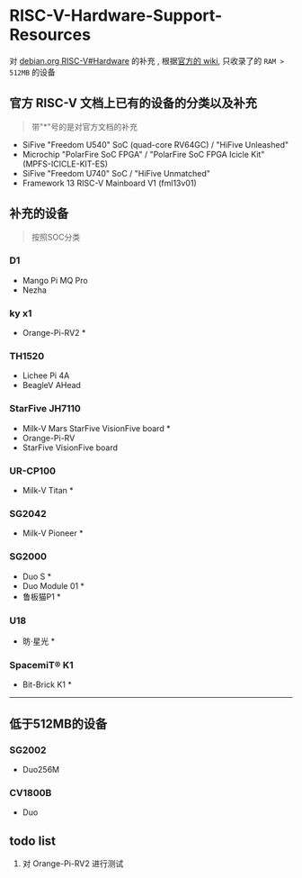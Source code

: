 
# RISC-V-Hardware-Support-Resources

对 [debian.org RISC-V#Hardware](https://wiki.debian.org/RISC-V#Hardware) 的补充 , 根据[官方的 wiki](https://www.debian.org/releases/stable/riscv64/ch03s04.zh-cn.html), 只收录了的 `RAM > 512MB` 的设备



## 官方 RISC-V 文档上已有的设备的分类以及补充

>带"*"号的是对官方文档的补充

* SiFive "Freedom U540" SoC (quad-core RV64GC) / "HiFive Unleashed"
* Microchip "PolarFire SoC FPGA" / "PolarFire SoC FPGA Icicle Kit" (MPFS-ICICLE-KIT-ES)
* SiFive "Freedom U740" SoC / "HiFive Unmatched"
* Framework 13 RISC-V Mainboard V1 (fml13v01)

## 补充的设备

> 按照SOC分类


### D1

* Mango Pi MQ Pro
* Nezha


### ky x1

*  Orange-Pi-RV2 *



### TH1520

* Lichee Pi 4A
* BeagleV AHead

### StarFive JH7110

* Milk-V Mars StarFive VisionFive board *
*  Orange-Pi-RV
* StarFive VisionFive board 



###  UR-CP100

* Milk-V Titan *


### SG2042 

* Milk-V Pioneer *


### SG2000

* Duo S *
* Duo Module 01 *
* 鲁板猫P1 *


### U18

* 昉·星光 *


### SpacemiT® K1

* Bit-Brick K1 *


---


## 低于512MB的设备

### SG2002

* Duo256M

### CV1800B

* Duo


## todo list 

1. 对 Orange-Pi-RV2  进行测试